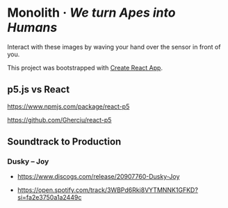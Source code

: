 # Monolith &middot; *We turn Apes into Humans*


Interact with these images by waving your hand over the sensor in front of you.


This project was bootstrapped with [Create React App](https://github.com/facebook/create-react-app).

  

## p5.js vs React

  

https://www.npmjs.com/package/react-p5

https://github.com/Gherciu/react-p5

  
  

## Soundtrack to Production

  

### Dusky – Joy

 * https://www.discogs.com/release/20907760-Dusky-Joy

* https://open.spotify.com/track/3WBPd6Rki8VYTMNNK1GFKD?si=fa2e3750a1a2449c